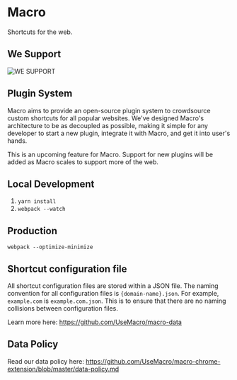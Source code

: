 # Macro
Shortcuts for the web.

## We Support
![WE SUPPORT](usemacro.github.io/assets/support.png)

## Plugin System
Macro aims to provide an open-source plugin system to crowdsource custom shortcuts for all popular websites. We've designed Macro's architecture to be as decoupled as possible, making it simple for any developer to start a new plugin, integrate it with Macro, and get it into user's hands.

This is an upcoming feature for Macro. Support for new plugins will be added as Macro scales to support more of the web.

## Local Development
1. `yarn install`
2. `webpack --watch`

## Production
`webpack --optimize-minimize`

## Shortcut configuration file

All shortcut configuration files are stored within a JSON file. The naming
convention for all configuration files is `{domain-name}.json`. For example,
`example.com` is `example.com.json`. This is to ensure that there are no naming
collisions between configuration files.

Learn more here: https://github.com/UseMacro/macro-data

## Data Policy
Read our data policy here: https://github.com/UseMacro/macro-chrome-extension/blob/master/data-policy.md
